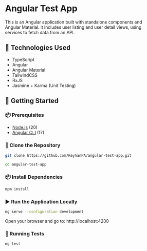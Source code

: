 # Angular Test App

This is an Angular application built with standalone components and Angular Material. It includes user listing and user detail views, using services to fetch data from an API.

## 🧰 Technologies Used

- TypeScript
- Angular
- Angular Material
- TailwindCSS
- RxJS
- Jasmine + Karma (Unit Testing)

## 🚀 Getting Started

### 📦 Prerequisites

- [Node.js](https://nodejs.org/) (20)
- [Angular CLI](https://angular.io/cli) (17)

### 📁 Clone the Repository
````bash
git clone https://github.com/ReyhanPA/angular-test-app.git
````
````bash
cd angular-test-app
````

### 📦 Install Dependencies
````bash
npm install
````
### ▶️ Run the Application Locally
````bash
ng serve --configuration development
````
Open your browser and go to: http://localhost:4200

### 🧪 Running Tests
````bash
ng test
````